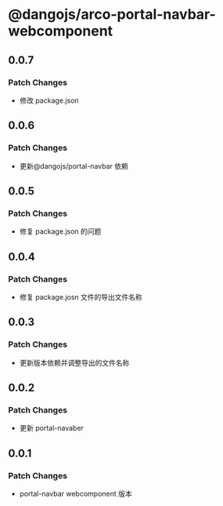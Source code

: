 # @dangojs/arco-portal-navbar-webcomponent

## 0.0.7

### Patch Changes

- 修改 package.json

## 0.0.6

### Patch Changes

- 更新@dangojs/portal-navbar 依赖

## 0.0.5

### Patch Changes

- 修复 package.json 的问题

## 0.0.4

### Patch Changes

- 修复 package.josn 文件的导出文件名称

## 0.0.3

### Patch Changes

- 更新版本依赖并调整导出的文件名称

## 0.0.2

### Patch Changes

- 更新 portal-navaber

## 0.0.1

### Patch Changes

- portal-navbar webcomponent 版本

